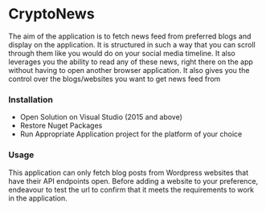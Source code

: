 # CryptoNews
The aim of the application is to fetch news feed from preferred blogs and display on the application. It is structured in such a way that you can scroll through them like you would do on your social media timeline. It also leverages you the ability to read any of these news, right there on the app without having to open another browser application.
 It also gives you the control over the blogs/websites you want to get news feed from 
 
 ### Installation
- Open Solution on Visual Studio (2015 and above)
- Restore Nuget Packages
- Run Appropriate Application project for the platform of your choice

### Usage
This application can only fetch blog posts from Wordpress websites that have their API endpoints open. Before adding a website to your preference, endeavour to test the url to confirm that it meets the requirements to work in the application.

